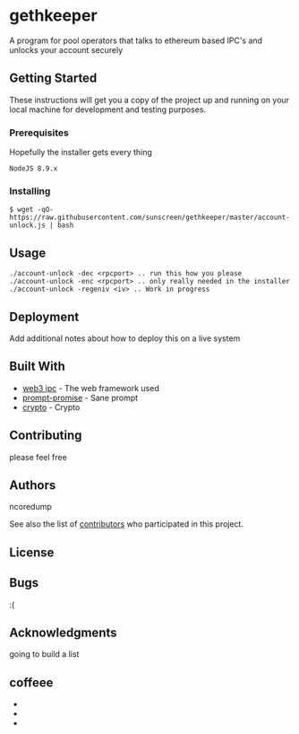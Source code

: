 # gethkeeper

A program for pool operators that talks to ethereum based IPC's and unlocks your account securely

## Getting Started

These instructions will get you a copy of the project up and running on your local machine for development and testing purposes.

### Prerequisites

Hopefully the installer gets every thing
```
NodeJS 8.9.x
```

### Installing
``
$ wget -qO- https://raw.githubusercontent.com/sunscreen/gethkeeper/master/account-unlock.js | bash
``

## Usage


```
./account-unlock -dec <rpcport> .. run this how you please
./account-unlock -enc <rpcport> .. only really needed in the installer
./account-unlock -regeniv <iv> .. Work in progress

```


## Deployment

Add additional notes about how to deploy this on a live system

## Built With

* [web3 ipc](https://github.com/tjade273/web3_ipc) - The web framework used
* [prompt-promise](https://www.npmjs.com/package/prompt-promise) - Sane prompt
* [crypto](http://nodejs.cn/doc/node/crypto.html) - Crypto

## Contributing

please feel free

## Authors

ncoredump

See also the list of [contributors](https://github.com/your/project/contributors) who participated in this project.

## License

## Bugs 
:(


## Acknowledgments
going to build a list

## coffeee
* [eth]: 0x37b2dce1431e1dfd641208175706a7c75382d389
* [akroma]: 0x11a092a0ff133971f64da5481bb5099a3bd0c7d0
* [btc]: 1Edg5PP897tnb8RoiFyhNTzXpx3mmGs9hC
